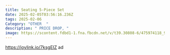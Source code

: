 ```yaml
---
title: Seating 5-Piece Set
date: 2025-02-05T03:56:16.236Z
tags: 2025-02-06
Category: "OTHER  "
description: " PRICE DROP, "
image: https://scontent.fdbd1-1.fna.fbcdn.net/v/t39.30808-6/475974118_9708191925871487_6563912010141824929_n.jpg?_nc_cat=106&ccb=1-7&_nc_sid=aa7b47&_nc_ohc=EEURv8PqtHAQ7kNvgG-pi1p&_nc_zt=23&_nc_ht=scontent.fdbd1-1.fna&_nc_gid=AkeIsYlPC-q4r1KgtUn1lt7&oh=00_AYAXzYOHW1tZ3h42byCB9vN5L86imLaXadP1DFtyXaP9Mg&oe=67A8AA8E
---
```

https://joylink.io/7ksgEIZ   ad
